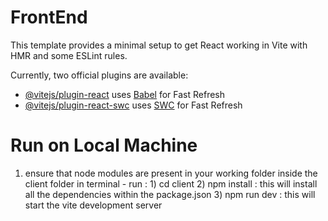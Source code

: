 # FrontEnd

This template provides a minimal setup to get React working in Vite with HMR and some ESLint rules.

Currently, two official plugins are available:

- [@vitejs/plugin-react](https://github.com/vitejs/vite-plugin-react/blob/main/packages/plugin-react/README.md) uses [Babel](https://babeljs.io/) for Fast Refresh
- [@vitejs/plugin-react-swc](https://github.com/vitejs/vite-plugin-react-swc) uses [SWC](https://swc.rs/) for Fast Refresh


# Run on Local Machine 
1) ensure that node modules are present in your working folder inside the client folder
    in terminal - run :
                         1) cd client
                         2) npm install
                                        : this will install all the dependencies within the package.json
                         3) npm run dev 
                                        : this will start the vite development server